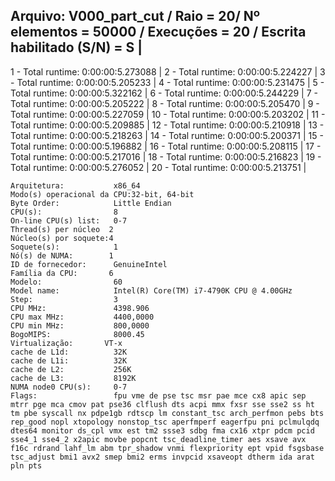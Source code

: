Arquivo: V000_part_cut / Raio = 20/ Nº elementos = 50000 / Execuções = 20 / Escrita habilitado (S/N) = S |
-----------------------------------------------------------------------------------
 1 - Total runtime: 0:00:00:5.273088 |
 2 - Total runtime: 0:00:00:5.224227 |
 3 - Total runtime: 0:00:00:5.205233 |
 4 - Total runtime: 0:00:00:5.231475 |
 5 - Total runtime: 0:00:00:5.322162 |
 6 - Total runtime: 0:00:00:5.244229 |
 7 - Total runtime: 0:00:00:5.205222 |
 8 - Total runtime: 0:00:00:5.205470 |
 9 - Total runtime: 0:00:00:5.227059 |
 10 - Total runtime: 0:00:00:5.203202 |
 11 - Total runtime: 0:00:00:5.209885 |
 12 - Total runtime: 0:00:00:5.210918 |
 13 - Total runtime: 0:00:00:5.218263 |
 14 - Total runtime: 0:00:00:5.200371 |
 15 - Total runtime: 0:00:00:5.196882 |
 16 - Total runtime: 0:00:00:5.208115 |
 17 - Total runtime: 0:00:00:5.217016 |
 18 - Total runtime: 0:00:00:5.216823 |
 19 - Total runtime: 0:00:00:5.276052 |
 20 - Total runtime: 0:00:00:5.213751 |
 
```<code>
Arquitetura:           x86_64
Modo(s) operacional da CPU:32-bit, 64-bit
Byte Order:            Little Endian
CPU(s):                8
On-line CPU(s) list:   0-7
Thread(s) per núcleo  2
Núcleo(s) por soquete:4
Soquete(s):            1
Nó(s) de NUMA:        1
ID de fornecedor:      GenuineIntel
Família da CPU:       6
Modelo:                60
Model name:            Intel(R) Core(TM) i7-4790K CPU @ 4.00GHz
Step:                  3
CPU MHz:               4398.906
CPU max MHz:           4400,0000
CPU min MHz:           800,0000
BogoMIPS:              8000.45
Virtualização:       VT-x
cache de L1d:          32K
cache de L1i:          32K
cache de L2:           256K
cache de L3:           8192K
NUMA node0 CPU(s):     0-7
Flags:                 fpu vme de pse tsc msr pae mce cx8 apic sep mtrr pge mca cmov pat pse36 clflush dts acpi mmx fxsr sse sse2 ss ht tm pbe syscall nx pdpe1gb rdtscp lm constant_tsc arch_perfmon pebs bts rep_good nopl xtopology nonstop_tsc aperfmperf eagerfpu pni pclmulqdq dtes64 monitor ds_cpl vmx est tm2 ssse3 sdbg fma cx16 xtpr pdcm pcid sse4_1 sse4_2 x2apic movbe popcnt tsc_deadline_timer aes xsave avx f16c rdrand lahf_lm abm tpr_shadow vnmi flexpriority ept vpid fsgsbase tsc_adjust bmi1 avx2 smep bmi2 erms invpcid xsaveopt dtherm ida arat pln pts


